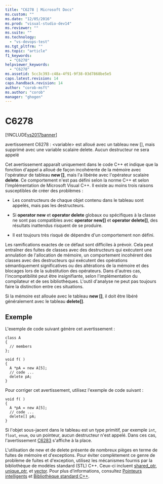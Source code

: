 ```yaml
---
title: "C6278 | Microsoft Docs"
ms.custom: ""
ms.date: "12/05/2016"
ms.prod: "visual-studio-dev14"
ms.reviewer: ""
ms.suite: ""
ms.technology: 
  - "vs-devops-test"
ms.tgt_pltfrm: ""
ms.topic: "article"
f1_keywords: 
  - "C6278"
helpviewer_keywords: 
  - "C6278"
ms.assetid: 5cc3c393-c48a-4f91-9f38-03d7868be5e5
caps.latest.revision: 14
caps.handback.revision: 14
author: "corob-msft"
ms.author: "corob"
manager: "ghogen"
---
```

# C6278
[!INCLUDE[vs2017banner](../code-quality/includes/vs2017banner.md)]

avertissement C6278 : \<variable\> est alloué avec un tableau new \[\], mais supprimé avec une variable scalaire delete.  Aucun destructeur ne sera appelé  
  
 Cet avertissement apparaît uniquement dans le code C\+\+ et indique que la fonction d'appel a alloué de façon incohérente de la mémoire avec l'opérateur de tableau **new \[\]**, mais l'a libérée avec l'opérateur scalaire **delete**.  Ce comportement n'est pas défini selon la norme C\+\+ et selon l'implémentation de Microsoft Visual C\+\+.  Il existe au moins trois raisons susceptibles de créer des problèmes :  
  
-   Les constructeurs de chaque objet contenu dans le tableau sont appelés, mais pas les destructeurs.  
  
-   Si **operator new** et **operator delete** globaux ou spécifiques à la classe ne sont pas compatibles avec **operator new\[\]** et **operator delete\[\]**, des résultats inattendus risquent de se produire.  
  
-   Il est toujours très risqué de dépendre d'un comportement non défini.  
  
 Les ramifications exactes de ce défaut sont difficiles à prévoir.  Cela peut entraîner des fuites de classes avec des destructeurs qui exécutent une annulation de l'allocation de mémoire, un comportement incohérent des classes avec des destructeurs qui exécutent des opérations sémantiquement significatives ou des altérations de la mémoire et des blocages lors de la substitution des opérateurs.  Dans d'autres cas, l'incompatibilité peut être insignifiante, selon l'implémentation du compilateur et de ses bibliothèques.  L'outil d'analyse ne peut pas toujours faire la distinction entre ces situations.  
  
 Si la mémoire est allouée avec le tableau **new \[\]**, il doit être libéré généralement avec le tableau **delete\[\]**.  
  
## Exemple  
 L'exemple de code suivant génère cet avertissement :  
  
```  
class A  
{  
  // members  
};  
  
void f( )  
{  
  A *pA = new A[5];  
  // code ...  
  delete pA;  
}  
```  
  
 Pour corriger cet avertissement, utilisez l'exemple de code suivant :  
  
```  
void f( )  
{  
  A *pA = new A[5];  
  // code ...  
  delete[] pA;  
}  
```  
  
 Si l'objet sous\-jacent dans le tableau est un type primitif, par exemple `int`, `float`, `enum`, ou un pointeur, aucun destructeur n'est appelé.  Dans ces cas, l'avertissement [C6283](../code-quality/c6283.md) s'affiche à la place.  
  
 L'utilisation de new et de delete présente de nombreux pièges en terme de fuites de mémoire et d'exceptions.  Pour éviter complètement ce genre de problème de fuites et d'exception, utilisez les mécanismes fournis par la bibliothèque de modèles standard \(STL\) C\+\+.  Ceux\-ci incluent [shared\_ptr](/visual-cpp/standard-library/shared-ptr-class), [unique\_ptr](/visual-cpp/standard-library/unique-ptr-class), et [vector](../Topic/%3Cvector%3E.md).  Pour plus d’informations, consultez [Pointeurs intelligents](/visual-cpp/cpp/smart-pointers-modern-cpp) et [Bibliothèque standard C\+\+](/visual-cpp/standard-library/cpp-standard-library-reference).
